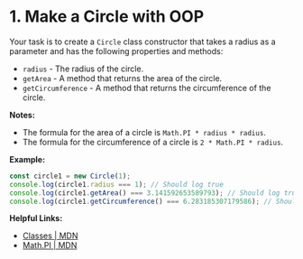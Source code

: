 # 1. Make a Circle with OOP

Your task is to create a `Circle` class constructor that takes a radius as a parameter and has the following properties and methods:

- `radius` - The radius of the circle.
- `getArea` - A method that returns the area of the circle.
- `getCircumference` - A method that returns the circumference of the circle.

**Notes:**

- The formula for the area of a circle is `Math.PI * radius * radius`.
- The formula for the circumference of a circle is `2 * Math.PI * radius`.

**Example:**

```javascript
const circle1 = new Circle(1);
console.log(circle1.radius === 1); // Should log true
console.log(circle1.getArea() === 3.141592653589793); // Should log true
console.log(circle1.getCircumference() === 6.283185307179586); // Should log true
```

**Helpful Links:**

- [Classes | MDN](https://developer.mozilla.org/en-US/docs/Web/JavaScript/Reference/Classes)
- [Math.PI | MDN](https://developer.mozilla.org/en-US/docs/Web/JavaScript/Reference/Global_Objects/Math/PI)
